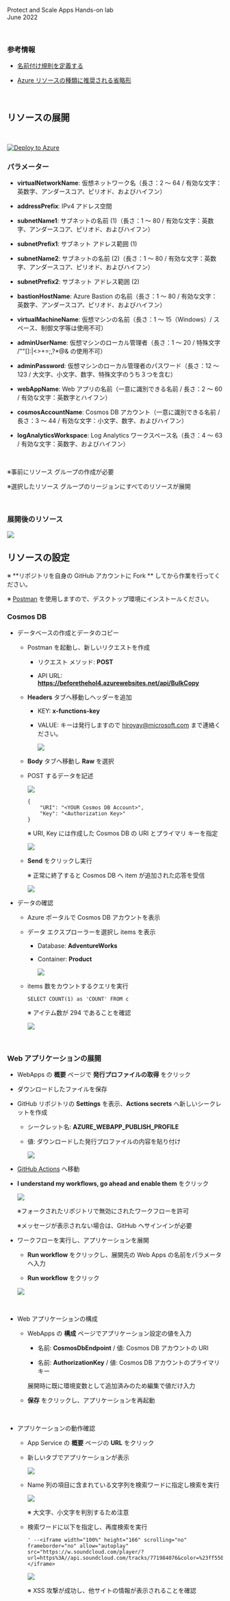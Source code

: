 Protect and Scale Apps Hands-on lab  
June 2022

<br />

### 参考情報
- <a href="https://docs.microsoft.com/ja-jp/azure/cloud-adoption-framework/ready/azure-best-practices/resource-naming">名前付け規則を定義する</a>

- <a href="https://docs.microsoft.com/ja-jp/azure/cloud-adoption-framework/ready/azure-best-practices/resource-abbreviations">Azure リソースの種類に推奨される省略形</a>

<br />

## リソースの展開

<br />

[![Deploy to Azure](https://aka.ms/deploytoazurebutton)](https://portal.azure.com/#create/Microsoft.Template/uri/https%3A%2F%2Fraw.githubusercontent.com%2Fkohei3110%2FPublic-Application-Management-Hands-on-Lab%2Fmaster%2Ftemplates%2Fdeploy-resources.json)

### パラメーター
- **virtualNetworkName**: 仮想ネットワーク名（長さ：2 ～ 64 / 有効な文字：英数字、アンダースコア、ピリオド、およびハイフン）

- **addressPrefix**: IPv4 アドレス空間

- **subnetName1**: サブネットの名前 (1)（長さ：1 ～ 80 / 有効な文字：英数字、アンダースコア、ピリオド、およびハイフン）

- **subnetPrefix1**: サブネット アドレス範囲 (1)

- **subnetName2**: サブネットの名前 (2)（長さ：1 ～ 80 / 有効な文字：英数字、アンダースコア、ピリオド、およびハイフン）

- **subnetPrefix2**: サブネット アドレス範囲 (2)

- **bastionHostName**: Azure Bastion の名前（長さ：1 ～ 80  / 有効な文字：英数字、アンダースコア、ピリオド、およびハイフン）

- **virtualMachineName**: 仮想マシンの名前（長さ：1 ～ 15（Windows）/ スペース、制御文字等は使用不可）

- **adminUserName**: 仮想マシンのローカル管理者（長さ：1 ～ 20 / 特殊文字 \/""[]:|<>+=;,?*@& の使用不可）

- **adminPassword**: 仮想マシンのローカル管理者のパスワード（長さ：12 ～ 123 / 大文字、小文字、数字、特殊文字のうち３つを含む）

- **webAppName**: Web アプリの名前（一意に識別できる名前 / 長さ：2 ～ 60  / 有効な文字：英数字とハイフン）

- **cosmosAccountName**: Cosmos DB アカウント（一意に識別できる名前 / 長さ：3 ～ 44 / 有効な文字：小文字、数字、およびハイフン）

- **logAnalyticsWorkspace**: Log Analytics ワークスペース名（長さ：4 ～ 63 / 有効な文字：英数字、およびハイフン）

<br />

※事前にリソース グループの作成が必要

※選択したリソース グループのリージョンにすべてのリソースが展開

<br />

### 展開後のリソース

<img src="images/Azure-resources.png" />

<br />

## リソースの設定

※ **リポジトリを自身の GitHub アカウントに Fork ** してから作業を行ってください。

※  [Postman](https://www.postman.com/downloads/) を使用しますので、デスクトップ環境にインストールください。

### Cosmos DB

- データベースの作成とデータのコピー

  - Postman を起動し、新しいリクエストを作成

    - リクエスト メソッド: **POST**

    - API URL: **https://beforethehol4.azurewebsites.net/api/BulkCopy**

  - **Headers** タブへ移動しヘッダーを追加

    - KEY: **x-functions-key**

    - VALUE: キーは発行しますので hiroyay@microsoft.com まで連絡ください。

      <img src="images/copy-data-postman-1.png" />

  - **Body** タブへ移動し **Raw** を選択

  - POST するデータを記述

    <img src="images/copy-data-postman-2.png" />

    ```
    {
        "URI": "<YOUR Cosmos DB Account>",
        "Key": "<Authorization Key>"
    }
    ```

    ※ URI, Key には作成した Cosmos DB の URI とプライマリ キーを指定

    <img src="images/get-cosmos-key.png" />

  - **Send** をクリックし実行

    ※ 正常に終了すると Cosmos DB へ item が追加された応答を受信

    <img src="images/copy-data-postman-3.png" />

- データの確認

  - Azure ポータルで Cosmos DB アカウントを表示

  - データ エクスプローラーを選択し items を表示

    - Database: **AdventureWorks**

    - Container: **Product**

      <img src="images/cosmos-data-explorer-1.png" />

  - items 数をカウントするクエリを実行

    ```
    SELECT COUNT(1) as 'COUNT' FROM c
    ```

    ※ アイテム数が 294 であることを確認

      <img src="images/cosmos-data-explorer-2.png" />

<br />

### Web アプリケーションの展開

  - WebApps の **概要** ページで **発行プロファイルの取得** をクリック

  - ダウンロードしたファイルを保存

  - GitHub リポジトリの **Settings** を表示、**Actions secrets** へ新しいシークレットを作成

    - シークレット名: **AZURE_WEBAPP_PUBLISH_PROFILE**

    - 値: ダウンロードした発行プロファイルの内容を貼り付け

      <img src="images/add-new-secret.png" />
 
  - <a href="../../actions">GitHub Actions</a> へ移動

  - **I understand my workflows, go ahead and enable them** をクリック

    <img src="images/allow-workflow-01.png" />

    ※フォークされたリポジトリで無効にされたワークフローを許可

    ※メッセージが表示されない場合は、GitHub へサインインが必要

  - ワークフローを実行し、アプリケーションを展開

    - **Run workflow** をクリックし、展開先の Web Apps の名前をパラメータへ入力

    - **Run workflow** をクリック

    <img src="images/run-github-actions.png" />

<br />

- Web アプリケーションの構成

  - WebApps の **構成** ページでアプリケーション設定の値を入力

    - 名前: **CosmosDbEndpoint** / 値: Cosmos DB アカウントの URI

    - 名前: **AuthorizationKey** / 値: Cosmos DB アカウントのプライマリ キー

    展開時に既に環境変数として追加済みのため編集で値だけ入力

  - **保存** をクリックし、アプリケーションを再起動

<br />

- アプリケーションの動作確認

  - App Service の **概要** ページの **URL** をクリック

  - 新しいタブでアプリケーションが表示

    <img src="images/web-app-1.png" />

  - Name 列の項目に含まれている文字列を検索ワードに指定し検索を実行

    <img src="images/web-app-2.png" />

    ※ 大文字、小文字を判別するため注意

  - 検索ワードに以下を指定し、再度検索を実行

    ```
    ' --<iframe width="100%" height="166" scrolling="no" frameborder="no" allow="autoplay" src="https://w.soundcloud.com/player/?url=https%3A//api.soundcloud.com/tracks/771984076&color=%23ff5500&auto_play=true&hide_related=false&show_comments=true&show_user=true&show_reposts=false&show_teaser=true"></iframe>
    ```

    <img src="images/web-app-3.png" />

    ※ XSS 攻撃が成功し、他サイトの情報が表示されることを確認